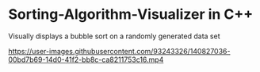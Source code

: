 # Sorting-Algorithm-Visualizer in C++
Visually displays a bubble sort on a  randomly generated data set


https://user-images.githubusercontent.com/93243326/140827036-00bd7b69-14d0-41f2-bb8c-ca8211753c16.mp4

